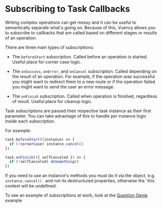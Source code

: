 # Subscribing to Task Callbacks

Writing complex operations can get messy and it can be useful to semantically separate what's going on. Because of this, Vuency allows you to subscribe to callbacks that are called based on different  stages or results of an operation.

There are three main types of subscriptions:

* The `beforeStart` subscription. Called before an operation is started. Useful place for corner case logic.

* The `onSuccess`, `onError`, and `onCancel` subscription. Called depending on the result of an  operation. For example, if the operation was successful you might want to redirect them to a new route or if the operation failed you might want to send the user an error message.

* The `onFinish` subscription. Called when operation is finished, regardless of result. Useful place for cleanup logic.

<p class="tip">
Task subscriptions are passed their respective task instance as their first parameter. You can take advantage of this to handle per instance logic inside each subscription.
</p>

For example:

```js
task.beforeStart((instance) => {
  if (!cornerCase) instance.cancel()
})

task.onFinish(({ selfCanceled }) => {
  if (!selfCanceled) doSomething()
})
```

<p class="warning">
If you need to use an instance's methods you must do it via the object, e.g. <code> instance.cancel() </code> and not its destructured properties, otherwise the `this` context will be undefined.
</p>

To see an example of subscriptions at work, look at the [Question Genie](/guide/question-genie) example
